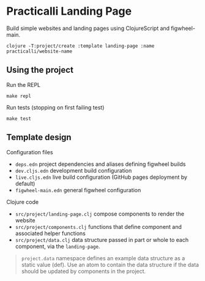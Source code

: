 # Practicalli Landing Page

Build simple websites and landing pages using ClojureScript and figwheel-main.

```shell
clojure -T:project/create :template landing-page :name practicalli/website-name
```


## Using the project

Run the REPL

```shell
make repl
```

Run tests (stopping on first failing test)

```shell
make test
```



## Template design

Configuration files

- `deps.edn` project dependencies and aliases defining figwheel builds
- `dev.cljs.edn` development build configuration
- `live.cljs.edn` live build configuration (GitHub pages deployment by default)
- `figwheel-main.edn` general figwheel configuration

Clojure code

- `src/project/landing-page.clj` compose components to render the website
- `src/project/components.clj` functions that define component and associated helper functions
- `src/project/data.clj` data structure passed in part or whole to each component, via the `landing-page`.

> `project.data` namespace defines an example data structure as a static value (def).  Use an atom to contain the data structure if the data should be updated by components in the project.

